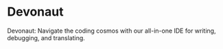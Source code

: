 # Devonaut
Devonaut: Navigate the coding cosmos with our all-in-one IDE for writing, debugging, and translating.
